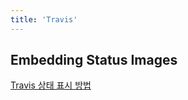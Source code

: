 ```yaml
---
title: 'Travis'
---
```


## Embedding Status Images

[Travis 상태 표시 방법](https://docs.travis-ci.com/user/status-images/)
